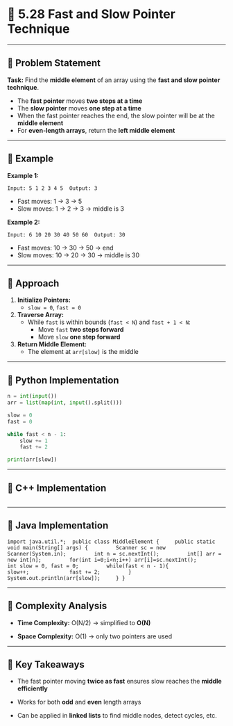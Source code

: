 # 📒 5.28 Fast and Slow Pointer Technique

---

## 🔹 Problem Statement

**Task:** Find the **middle element** of an array using the **fast and slow pointer technique**.

- The **fast pointer** moves **two steps at a time**
- The **slow pointer** moves **one step at a time**
- When the fast pointer reaches the end, the slow pointer will be at the **middle element**
- For **even-length arrays**, return the **left middle element**

---

## 🔹 Example

**Example 1:**

```
Input: 5 1 2 3 4 5  Output: 3
```

- Fast moves: 1 → 3 → 5
- Slow moves: 1 → 2 → 3 → middle is 3

**Example 2:**

```
Input: 6 10 20 30 40 50 60  Output: 30
```

- Fast moves: 10 → 30 → 50 → end
- Slow moves: 10 → 20 → 30 → middle is 30

---

## 🔹 Approach

1. **Initialize Pointers:**
    - `slow = 0`, `fast = 0`
2. **Traverse Array:**
    - While `fast` is within bounds (`fast < N`) and `fast + 1 < N`:
        - Move `fast` **two steps forward**
        - Move `slow` **one step forward**
3. **Return Middle Element:**
    - The element at `arr[slow]` is the middle

---

## 🔹 Python Implementation

```python
n = int(input())
arr = list(map(int, input().split()))

slow = 0
fast = 0

while fast < n - 1:
    slow += 1
    fast += 2

print(arr[slow])

```

---

## 🔹 C++ Implementation

```

```

---

## 🔹 Java Implementation

`import java.util.*;  public class MiddleElement {     public static void main(String[] args) {         Scanner sc = new Scanner(System.in);         int n = sc.nextInt();         int[] arr = new int[n];         for(int i=0;i<n;i++) arr[i]=sc.nextInt();          int slow = 0, fast = 0;         while(fast < n - 1){             slow++;             fast += 2;         }          System.out.println(arr[slow]);     } }`

---

## 🔹 Complexity Analysis

- **Time Complexity:** O(N/2) → simplified to **O(N)**
    
- **Space Complexity:** O(1) → only two pointers are used
    

---

## 🔹 Key Takeaways

- The fast pointer moving **twice as fast** ensures slow reaches the **middle efficiently**
    
- Works for both **odd** and **even** length arrays
    
- Can be applied in **linked lists** to find middle nodes, detect cycles, etc.